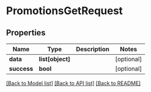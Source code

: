 # PromotionsGetRequest

## Properties
Name | Type | Description | Notes
------------ | ------------- | ------------- | -------------
**data** | **list[object]** |  | [optional] 
**success** | **bool** |  | [optional] 

[[Back to Model list]](../README.md#documentation-for-models) [[Back to API list]](../README.md#documentation-for-api-endpoints) [[Back to README]](../README.md)

